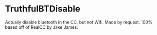 # TruthfulBTDisable
Actually disable bluetooth in the CC, but not Wifi. Made by request. 100% based off of RealCC by Jake James.
